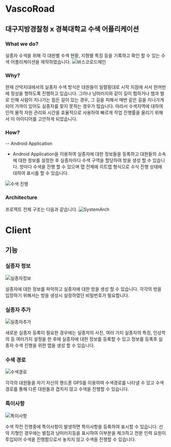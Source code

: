 # VascoRoad
## 대구지방경찰청 x 경북대학교 수색 어플리케이션

### What we do?
실종자 수색을 위해 각 대원별 수색 현황, 지형별 특징 등을 기록하고 확인 할 수 있는 수색 어플리케이션을 제작하였습니다.
![바스코로드메인](https://user-images.githubusercontent.com/41224549/86869560-bf852400-c111-11ea-825d-3de35ef4447b.PNG)

### Why?
현재 산악지대에서의 실종자 수색 방식은 대원들이 일렬횡대로 시작 지점에 서서 한꺼번에 정상을 향하도록 진행하고 있습니다. 그러나 낭떠러지와 같이 길이 험하거나 뱀과 벌로 인해 사람이 지나가는 힘든 길이 있는 경우, 그 길을 피해서 매번 같은 길을 지나가게 되어 가까이 있어도 실종자를 찾지 못하는 경우가 많습니다. 따라서 수색지역에 대하여 인적 물적 자원 관리와 시간을 효율적으로 사용하여 빠르게 작업 진행률을 올리기 위해서 이 아이디어를 고안하게 되었습니다.

### How?
-- Android Application
- Android Application을 이용하여 실종자에 대한 정보들을 등록하고 대원들의 소속에 대한 정보를 설정한 후 실종자마다 수색 구역을 할당하여 방을 생성 할 수 있습니다. 방마다 수색을 진행 할 수 있으며 맵 전체에 히트맵 형식으로 수식 진행 상태에 대하여 표시를 할 수 있습니다.

![수색 진행](https://user-images.githubusercontent.com/41224549/86870388-438bdb80-c113-11ea-81ee-6d2813315073.PNG)


### Architecture
프로젝트 전체 구조는 다음과 같습니다.
![SystemArch](https://user-images.githubusercontent.com/41224549/86870486-70d88980-c113-11ea-894a-0079cad7b0c1.PNG)


# Client
## 기능

### 실종자 정보
![실종자정보](https://user-images.githubusercontent.com/41224549/86872825-0d048f80-c118-11ea-8fe2-761b19ccf512.PNG)

실종자에 대한 정보를 파악하고 실종자에 대한 방을 생성 할 수 있습니다. 각각의 방을 입장하기 위해서는 방을 생성시 설정하였던 비밀번호가 필요합니다. 

### 실종자 추가
![실종자추가](https://user-images.githubusercontent.com/41224549/86872490-6ddf9800-c117-11ea-9b98-5a807930310c.PNG)

새로운 실종자 등록이 필요한 경우에는 실종자의 사진, 여러 가지 실종자의 특징, 인상착의 등 여러가지 설정을 한 후에 실종자에 대한 정보를 등록할 수 있고 정보를 등록후 실종자 수색 진행을 위한 맵을 생성 할 수 있습니다.


### 수색 경로
![수색경로](https://user-images.githubusercontent.com/41224549/86872822-0bd36280-c118-11ea-8251-bde54ddfcbf4.PNG)

각각의 대원들을 자기 자신의 핸드폰 GPS를 이용하여 수색경로를 나타낼 수 있고 수색경로를 통해 다른 대원들과 겹치지 않고 수색을 진행할 수 있습니다.


### 특이사항
![특이사항](https://user-images.githubusercontent.com/41224549/86872493-6f10c500-c117-11ea-801c-dc0981bbcd4d.PNG)

수색 작전 진행중에 특이사항이 발생하면 특이사항을 등록하여 표시할 수 있습니다. 산악 지형인 경우에는 벌집과 낭떠러지등을 표시하여 이부분을 체크하고 전문 인력 요원이 투입되어 수색을 진행함으로서 놓치지 않고 수색을 진행할 수 있습니다.

